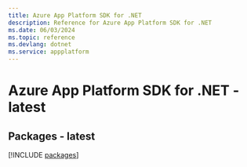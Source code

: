 ```yaml
---
title: Azure App Platform SDK for .NET
description: Reference for Azure App Platform SDK for .NET
ms.date: 06/03/2024
ms.topic: reference
ms.devlang: dotnet
ms.service: appplatform
---
```

# Azure App Platform SDK for .NET - latest
## Packages - latest
[!INCLUDE [packages](app-platform-index.md)]